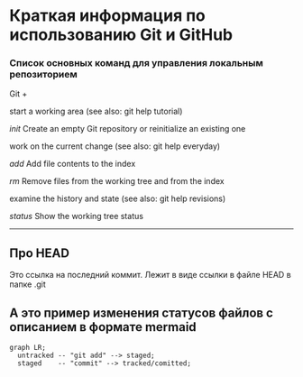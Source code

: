 # Краткая информация по использованию Git и GitHub

### Список основных команд для управления **локальным** репозиторием

Git +


start a working area (see also: git help tutorial)


   *init*      Create an empty Git repository or reinitialize an existing one

work on the current change (see also: git help everyday)


   *add*       Add file contents to the index


   *rm*        Remove files from the working tree and from the index


examine the history and state (see also: git help revisions)


   *status*    Show the working tree status

___

## Про HEAD


Это ссылка на последний коммит. Лежит в виде ссылки в файле HEAD  в папке .git


## А это пример изменения статусов файлов с описанием в формате mermaid

```mermaid
graph LR;
  untracked -- "git add" --> staged;
  staged    -- "commit" --> tracked/comitted;
```


